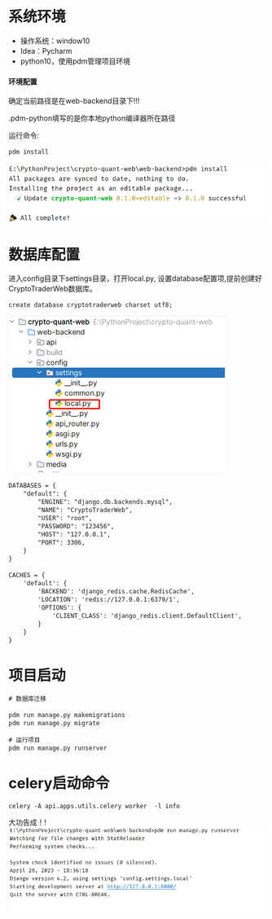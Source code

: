 # 系统环境
- 操作系统：window10
- Idea：Pycharm
- python10，使用pdm管理项目环境

#### 环境配置
确定当前路径是在web-backend目录下!!!

.pdm-python填写的是你本地python编译器所在路径

运行命令:
```shell
pdm install
```
![ ](./media/assets/README-1682677706117.png)

# 数据库配置
进入config目录下settings目录，打开local.py, 设置database配置项,提前创建好CryptoTraderWeb数据库。
```shell
create database cryptotraderweb charset utf8;
```
![](./media/assets/README-1682677746871.png)

```shell
DATABASES = {
    "default": {
        "ENGINE": "django.db.backends.mysql",
        "NAME": "CryptoTraderWeb",
        "USER": "root",
        "PASSWORD": "123456",
        "HOST": "127.0.0.1",
        "PORT": 3306,
    }
}

CACHES = {
    'default': {
        'BACKEND': 'django_redis.cache.RedisCache',
        'LOCATION': 'redis://127.0.0.1:6379/1',
        'OPTIONS': {
            'CLIENT_CLASS': 'django_redis.client.DefaultClient',
        }
    }
}

```
# 项目启动
```shell
# 数据库迁移

pdm run manage.py makemigrations
pdm run manage.py migrate

# 运行项目
pdm run manage.py runserver
```

# celery启动命令
```shell
celery -A api.apps.utils.celery worker  -l info
```

大功告成！!
![](./media/assets/README-1682678205359.png)

